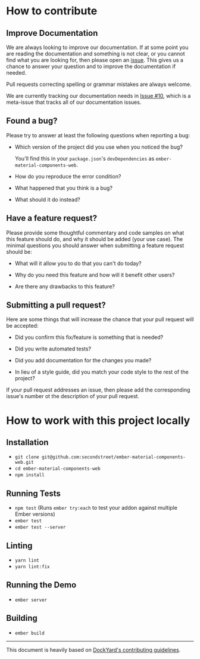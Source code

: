 # How to contribute

## Improve Documentation

We are always looking to improve our documentation.
If at some point you are reading the documentation and something is not clear, or you cannot find what you are looking for, then please open an [issue](https://github.com/secondstreet/ember-material-components-web/issues).
This gives us a chance to answer your question and to improve the documentation if needed.

Pull requests correcting spelling or grammar mistakes are always welcome.

We are currently tracking our documentation needs in [Issue #10](https://github.com/secondstreet/ember-material-components-web/issues/10), which is a meta-issue that tracks all of our documentation issues.

## Found a bug?

Please try to answer at least the following questions when reporting a bug:

- Which version of the project did you use when you noticed the bug?

  You'll find this in your `package.json`'s `devDependencies` as `ember-material-components-web`.
  
- How do you reproduce the error condition?

- What happened that you think is a bug?

- What should it do instead?

## Have a feature request?

Please provide some thoughtful commentary and code samples on what this feature should do, and why it should be added (your use case).
The minimal questions you should answer when submitting a feature request should be:

- What will it allow you to do that you can't do today?

- Why do you need this feature and how will it benefit other users?

- Are there any drawbacks to this feature?

## Submitting a pull request?

Here are some things that will increase the chance that your pull request will be accepted:

- Did you confirm this fix/feature is something that is needed?

- Did you write automated tests?

- Did you add documentation for the changes you made?

- In lieu of a style guide, did you match your code style to the rest of the project?

If your pull request addresses an issue, then please add the corresponding issue's number ot the description of your pull request.

# How to work with this project locally

## Installation

* `git clone git@github.com:secondstreet/ember-material-components-web.git`
* `cd ember-material-components-web`
* `npm install`

## Running Tests

* `npm test` (Runs `ember try:each` to test your addon against multiple Ember versions)
* `ember test`
* `ember test --server`

## Linting

* `yarn lint`
* `yarn lint:fix`

## Running the Demo

* `ember server`

## Building

* `ember build`

---

This document is heavily based on [DockYard's contributing guidelines](https://github.com/DockYard/ember-composable-helpers/blob/master/CONTRIBUTING.md).
